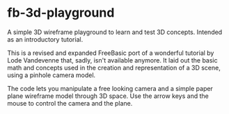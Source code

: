 # fb-3d-playground
A simple 3D wireframe playground to learn and test 3D concepts. Intended as an introductory tutorial.

This is a revised and expanded FreeBasic port of a wonderful tutorial by Lode Vandevenne that, sadly, isn't available anymore. It laid out the basic math and concepts used in the creation and representation of a 3D scene, using a pinhole camera model.

The code lets you manipulate a free looking camera and a simple paper plane wireframe model through 3D space. Use the arrow keys and the mouse to control the camera and the plane.
